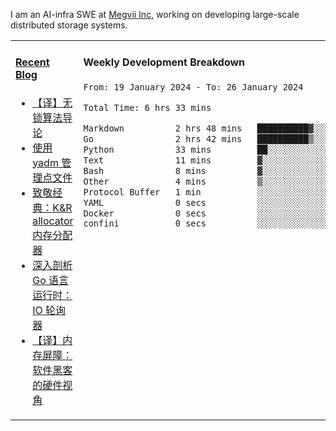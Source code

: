 I am an AI-infra SWE at [Megvii Inc](https://en.megvii.com/), working on developing large-scale distributed storage systems.

<table width="960px">
<tr>
<td valign="top" width="50%">

#### <a href="https://www.kongjun18.me" target="_blank">Recent Blog</a>

<!-- BLOG-POST-LIST:START -->
- [【译】无锁算法导论](https://kongjun18.github.io/posts/2023/07/14/)
- [使用 yadm 管理点文件](https://kongjun18.github.io/posts/2023/04/07/)
- [致敬经典：K&amp;R allocator 内存分配器](https://kongjun18.github.io/posts/2022/12/12/)
- [深入剖析 Go 语言运行时：IO 轮询器](https://kongjun18.github.io/posts/2022/11/21/)
- [【译】内存屏障：软件黑客的硬件视角](https://kongjun18.github.io/posts/2022/11/03/)
<!-- BLOG-POST-LIST:END -->

</td>
<td valign="top" width="50%">

#### Weekly Development Breakdown

<!--START_SECTION:waka-->

```txt
From: 19 January 2024 - To: 26 January 2024

Total Time: 6 hrs 33 mins

Markdown          2 hrs 48 mins   ██████████▓░░░░░░░░░░░░░░   42.85 %
Go                2 hrs 42 mins   ██████████▒░░░░░░░░░░░░░░   41.31 %
Python            33 mins         ██░░░░░░░░░░░░░░░░░░░░░░░   08.54 %
Text              11 mins         ▓░░░░░░░░░░░░░░░░░░░░░░░░   03.01 %
Bash              8 mins          ▓░░░░░░░░░░░░░░░░░░░░░░░░   02.29 %
Other             4 mins          ▒░░░░░░░░░░░░░░░░░░░░░░░░   01.16 %
Protocol Buffer   1 min           ░░░░░░░░░░░░░░░░░░░░░░░░░   00.36 %
YAML              0 secs          ░░░░░░░░░░░░░░░░░░░░░░░░░   00.23 %
Docker            0 secs          ░░░░░░░░░░░░░░░░░░░░░░░░░   00.15 %
confini           0 secs          ░░░░░░░░░░░░░░░░░░░░░░░░░   00.11 %
```

<!--END_SECTION:waka-->
</td>
</tr>

</table>

